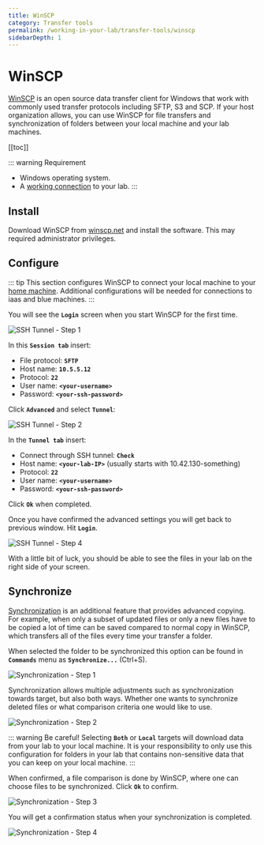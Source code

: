 ```yaml
---
title: WinSCP
category: Transfer tools
permalink: /working-in-your-lab/transfer-tools/winscp
sidebarDepth: 1
---
```


# WinSCP

[WinSCP](https://winscp.net/) is an open source data transfer client for Windows that work with commonly used transfer protocols including SFTP, S3 and SCP. If your host organization allows, you can use WinSCP for file transfers and synchronization of folders between your local machine and your lab machines.

[[toc]]

::: warning Requirement
- Windows operating system.
- A [working connection](/getting-started/) to your lab.
:::

## Install

Download WinSCP from [winscp.net](https://winscp.net/eng/download.php) and install the software. This may required administrator privileges.

## Configure

::: tip
This section configures WinSCP to connect your local machine to your [home machine](/faq/compute/#machine-types). Additional configurations will be needed for connections to iaas and blue machines.
:::

You will see the **`Login`** screen when you start WinSCP for the first time.

![SSH Tunnel - Step 1](./images/tunnel_1.png "SSH Tunnel - Step 1")

In this **`Session tab`** insert:

- File protocol: **`SFTP`**
- Host name: **`10.5.5.12`**
- Protocol: **`22`**
- User name: **`<your-username>`**
- Password: **`<your-ssh-password>`**

Click **`Advanced`** and select **`Tunnel`**:

![SSH Tunnel - Step 2](./images/tunnel_2.png "SSH Tunnel - Step 2")

In the **`Tunnel tab`** insert:

- Connect through SSH tunnel: **`Check`**
- Host name: **`<your-lab-IP>`** (usually starts with 10.42.130-something)
- Protocol: **`22`**
- User name: **`<your-username>`**
- Password: **`<your-ssh-password>`**

Click **`Ok`** when completed.

Once you have confirmed the advanced settings you will get back to previous window. Hit **`Login`**.

![SSH Tunnel - Step 4](./images/tunnel_3.png "SSH Tunnel - Step 4")

With a little bit of luck, you should be able to see the files in your lab on the right side of your screen.


## Synchronize

[Synchronization](https://winscp.net/eng/docs/task_synchronize) is an additional feature that provides advanced copying. For example, when only a subset of updated files or only a new files have to be copied a lot of time can be saved compared to normal copy in WinSCP, which transfers all of the files every time your transfer a folder.

When selected the folder to be synchronized this option can be found in **`Commands`** menu as **`Synchronize...`** (Ctrl+S).

![Synchronization - Step 1](./images/sync_1.png "Synchronization - Step 1")

Synchronization allows multiple adjustments such as synchronization towards target, but also both ways. Whether one wants to synchronize deleted files or what comparison criteria one would like to use.

![Synchronization - Step 2](./images/sync_2.png "Synchronization - Step 2")

::: warning Be careful!
Selecting **`Both`** or **`Local`** targets will download data from your lab to your local machine. It is your responsibility to only use this configuration for folders in your lab that contains non-sensitive data that you can keep on your local machine.
:::

When confirmed, a file comparison is done by WinSCP, where one can choose files to be synchronized. Click **`Ok`** to confirm.

![Synchronization - Step 3](./images/sync_3.png "Synchronization - Step 3")

You will get a confirmation status when your synchronization is completed.

![Synchronization - Step 4](./images/sync_4.png "Synchronization - Step 4")
